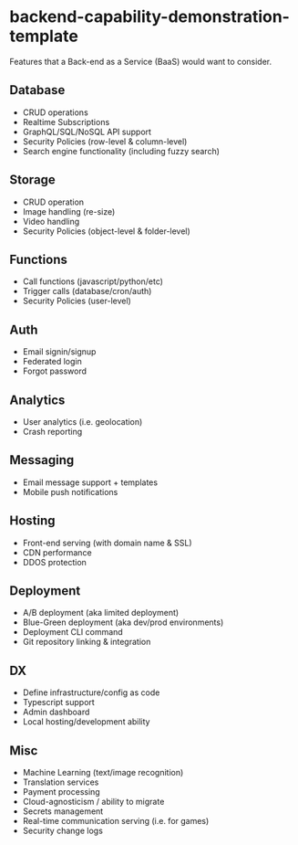 # backend-capability-demonstration-template

Features that a Back-end as a Service (BaaS) would want to consider.

## Database 

* CRUD operations
* Realtime Subscriptions
* GraphQL/SQL/NoSQL API support
* Security Policies (row-level & column-level)
* Search engine functionality (including fuzzy search)

## Storage

* CRUD operation
* Image handling (re-size)
* Video handling
* Security Policies (object-level & folder-level)

## Functions

* Call functions (javascript/python/etc)
* Trigger calls (database/cron/auth)
* Security Policies (user-level)

## Auth

* Email signin/signup
* Federated login
* Forgot password

## Analytics

* User analytics (i.e. geolocation)
* Crash reporting

## Messaging

* Email message support + templates
* Mobile push notifications

## Hosting

* Front-end serving (with domain name & SSL)
* CDN performance
* DDOS protection

## Deployment

* A/B deployment (aka limited deployment)
* Blue-Green deployment (aka dev/prod environments)
* Deployment CLI command
* Git repository linking & integration

## DX

* Define infrastructure/config as code
* Typescript support
* Admin dashboard
* Local hosting/development ability

## Misc

* Machine Learning (text/image recognition)
* Translation services
* Payment processing
* Cloud-agnosticism / ability to migrate
* Secrets management
* Real-time communication serving (i.e. for games)
* Security change logs
